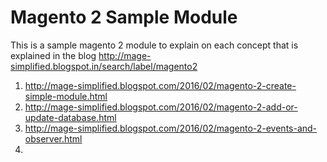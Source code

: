 # Magento 2 Sample Module

This is a sample magento 2 module to explain on each concept that is explained in the blog http://mage-simplified.blogspot.in/search/label/magento2

1. http://mage-simplified.blogspot.com/2016/02/magento-2-create-simple-module.html
2. http://mage-simplified.blogspot.com/2016/02/magento-2-add-or-update-database.html
3. http://mage-simplified.blogspot.com/2016/02/magento-2-events-and-observer.html
4. 